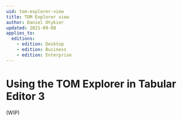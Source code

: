 ```yaml
---
uid: tom-explorer-view
title: TOM Explorer view
author: Daniel Otykier
updated: 2021-09-08
applies_to:
  editions:
    - edition: Desktop
    - edition: Business
    - edition: Enterprise
---
```

# Using the TOM Explorer in Tabular Editor 3

(WIP)